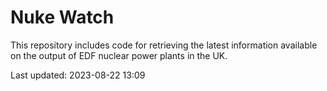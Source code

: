 # Nuke Watch

This repository includes code for retrieving the latest information available on the output of EDF nuclear power plants in the UK.

Last updated: 2023-08-22 13:09